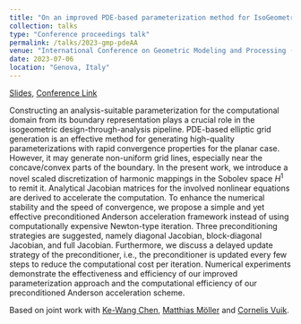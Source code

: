 ```yaml
---
title: "On an improved PDE-based parameterization method for IsoGeometric Analysis (IGA) using preconditioned Anderson acceleration"
collection: talks
type: "Conference proceedings talk"
permalink: /talks/2023-gmp-pdeAA
venue: "International Conference on Geometric Modeling and Processing (GMP) 2023"
date: 2023-07-06
location: "Genova, Italy" 
---
```


[Slides](../files/pdf/slides/2023-gmp-pdeAA/2023-gmp-pdeAA.pdf),
[Conference Link](https://gmpconf.github.io/GMP2023/index.html)

Constructing an analysis-suitable parameterization for the computational domain from its boundary representation plays a crucial role in the isogeometric design-through-analysis pipeline. PDE-based elliptic grid generation is an effective method for generating high-quality parameterizations with rapid convergence properties for the planar case. However, it may generate non-uniform grid lines, especially near the concave/convex parts of the boundary. In the present work, we introduce a novel scaled discretization of harmonic mappings in the Sobolev space $H^1$ to remit it. Analytical Jacobian matrices for the involved nonlinear equations are derived to accelerate the computation. To enhance the numerical stability and the speed of convergence, we propose a simple and yet effective preconditioned Anderson acceleration framework instead of using computationally expensive Newton-type iteration. Three preconditioning strategies are suggested, namely diagonal Jacobian, block-diagonal Jacobian, and full Jacobian. Furthermore, we discuss a delayed update strategy of the preconditioner, i.e., the preconditioner is updated every few steps to reduce the computational cost per iteration. Numerical experiments demonstrate the effectiveness and efficiency of our improved parameterization approach and the computational efficiency of our preconditioned Anderson acceleration scheme. 

Based on joint work with [Ke-Wang Chen](https://faculty.nuist.edu.cn/chenkewang/zh_CN/index.htm), [Matthias Möller](https://mmoelle1.gitlab.io/website/) and [Cornelis Vuik](https://diamhomes.ewi.tudelft.nl/~kvuik/Welcome.html).

